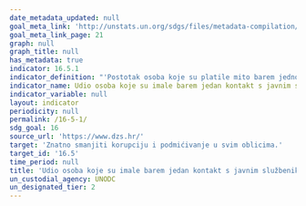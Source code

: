 ```yaml
---
date_metadata_updated: null
goal_meta_link: 'http://unstats.un.org/sdgs/files/metadata-compilation/Metadata-Goal-16.pdf'
goal_meta_link_page: 21
graph: null
graph_title: null
has_metadata: true
indicator: 16.5.1
indicator_definition: "'Postotak osoba koje su platile mito barem jednom (dale su javnom službeniku novac, dar ili protuuslugu) ili su ih javni službenici  tražili mito, u posljednjih 12 mjeseci, kao postotak osoba koje su imale najmanje jedan kontakt s javnim službenikom u istom razdoblju. Podmićivanje je nepoštena prednost (novac, dar ili usluga) koja je ponuđena javnom službeniku /zatražena od javnog službenika u zamjenu za poseban tretman. Administrativno podmićivanje često je namijenjeno kao podmićivanje koja se odnosi na građane ili poslovne subjekte u njihovim odnosima s javnim upravama i / ili državnim službenicima: ovaj oblik podmićivanja utječe na većinu zemalja svijeta i može se mjeriti kroz anketna istraživanja koja obuhvaćaju iskustvo podmićivanja.'"
indicator_name: Udio osoba koje su imale barem jedan kontakt s javnim službeniko i koji su platili mito javnom službeniku ili ih je javni službenik tražio mito tijekom proteklih 12 mjeseci
indicator_variable: null
layout: indicator
periodicity: null
permalink: /16-5-1/
sdg_goal: 16
source_url: 'https://www.dzs.hr/'
target: 'Znatno smanjiti korupciju i podmićivanje u svim oblicima.'
target_id: '16.5'
time_period: null
title: 'Udio osoba koje su imale barem jedan kontakt s javnim službenikom i koji su platili mito javnom službeniku ili ih je javni službenik tražio mito tijekom proteklih 12 mjeseci '
un_custodial_agency: UNODC
un_designated_tier: 2
---
```

